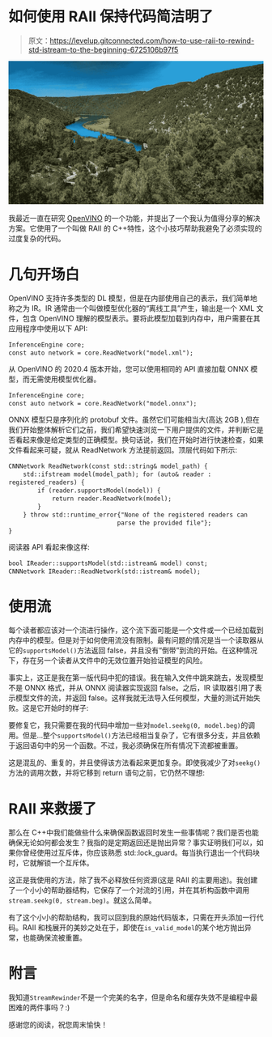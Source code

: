 # 如何使用 RAII 保持代码简洁明了

> 原文：<https://levelup.gitconnected.com/how-to-use-raii-to-rewind-std-istream-to-the-beginning-6725106b97f5>

![](img/598752719bead9f2e6237234a1c0e484.png)

我最近一直在研究 [OpenVINO](https://github.com/openvinotoolkit/openvino) 的一个功能，并提出了一个我认为值得分享的解决方案。它使用了一个叫做 RAII 的 C++特性，这个小技巧帮助我避免了必须实现的过度复杂的代码。

# 几句开场白

OpenVINO 支持许多类型的 DL 模型，但是在内部使用自己的表示，我们简单地称之为 IR。IR 通常由一个叫做模型优化器的“离线工具”产生，输出是一个 XML 文件，包含 OpenVINO 理解的模型表示。要将此模型加载到内存中，用户需要在其应用程序中使用以下 API:

```
InferenceEngine core;
const auto network = core.ReadNetwork("model.xml");
```

从 OpenVINO 的 2020.4 版本开始，您可以使用相同的 API 直接加载 ONNX 模型，而无需使用模型优化器。

```
InferenceEngine core;
const auto network = core.ReadNetwork("model.onnx");
```

ONNX 模型只是序列化的 protobuf 文件。虽然它们可能相当大(高达 2GB ),但在我们开始整体解析它们之前，我们希望快速浏览一下用户提供的文件，并判断它是否看起来像是给定类型的正确模型。换句话说，我们在开始时进行快速检查，如果文件看起来可疑，就从 ReadNetwork 方法提前返回。顶层代码如下所示:

```
CNNNetwork ReadNetwork(const std::string& model_path) {
    std::ifstream model(model_path); for (auto& reader : registered_readers) {
        if (reader.supportsModel(model)) {
            return reader.ReadNetwork(model);
        }
    } throw std::runtime_error{"None of the registered readers can 
                              parse the provided file"};
}
```

阅读器 API 看起来像这样:

```
bool IReader::supportsModel(std::istream& model) const;
CNNNetwork IReader::ReadNetwork(std::istream& model);
```

# 使用流

每个读者都应该对一个流进行操作，这个流下面可能是一个文件或一个已经加载到内存中的模型。但是对于如何使用流没有限制。最有问题的情况是当一个读取器从它的`supportsModel()`方法返回 false，并且没有“倒带”到流的开始。在这种情况下，存在另一个读者从文件中的无效位置开始验证模型的风险。

事实上，这正是我在第一版代码中犯的错误。我在输入文件中跳来跳去，发现模型不是 ONNX 格式，并从 ONNX 阅读器实现返回 false。之后，IR 读取器引用了表示模型文件的流，并返回 false。这样我就无法导入任何模型，大量的测试开始失败。这是它开始时的样子:

要修复它，我只需要在我的代码中增加一些对`model.seekg(0, model.beg)`的调用。但是…整个`supportsModel()`方法已经相当复杂了，它有很多分支，并且依赖于返回语句中的另一个函数。不过，我必须确保在所有情况下流都被重置。

这是混乱的、重复的，并且使得该方法看起来更加复杂。即使我减少了对`seekg()`方法的调用次数，并将它移到 return 语句之前，它仍然不理想:

# RAII 来救援了

那么在 C++中我们能做些什么来确保函数返回时发生一些事情呢？我们是否也能确保无论如何都会发生？我指的是定期返回还是抛出异常？事实证明我们可以，如果你曾经使用过互斥体，你应该熟悉 std::lock_guard。每当执行退出一个代码块时，它就解锁一个互斥体。

这正是我使用的方法，除了我不必释放任何资源(这是 RAII 的主要用途)。我创建了一个小小的帮助器结构，它保存了一个对流的引用，并在其析构函数中调用`stream.seekg(0, stream.beg)`。就这么简单。

有了这个小小的帮助结构，我可以回到我的原始代码版本，只需在开头添加一行代码。RAII 和栈展开的美妙之处在于，即使在`is_valid_model`的某个地方抛出异常，也能确保流被重置。

# 附言

我知道`StreamRewinder`不是一个完美的名字，但是命名和缓存失效不是编程中最困难的两件事吗？:)

感谢您的阅读，祝您周末愉快！
